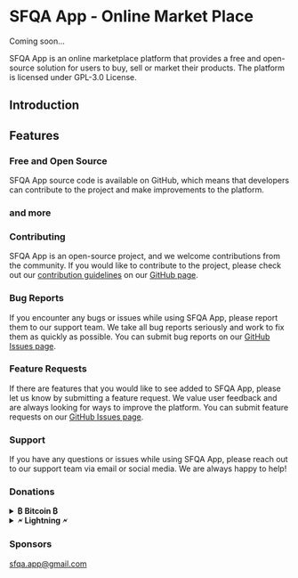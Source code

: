 # SFQA App - Online Market Place

Coming soon...

SFQA App is an online marketplace platform that provides a free and open-source solution for users to buy, sell or market their products. The platform is licensed under GPL-3.0 License.

## Introduction

## Features

### Free and Open Source
SFQA App source code is available on GitHub, which means that developers can contribute to the project and make improvements to the platform.

### and more

### Contributing

SFQA App is an open-source project, and we welcome contributions from the community. If you would like to contribute to the project, please check out our [contribution guidelines](https://github.com/sfqa-app/sfqa-app/blob/main/CONTRIBUTING.md) on our [GitHub page](https://github.com/sfqa-app/sfqa-app).

### Bug Reports

If you encounter any bugs or issues while using SFQA App, please report them to our support team. We take all bug reports seriously and work to fix them as quickly as possible. You can submit bug reports on our [GitHub Issues page](https://github.com/sfqa-app/sfqa-app/issues).

### Feature Requests

If there are features that you would like to see added to SFQA App, please let us know by submitting a feature request. We value user feedback and are always looking for ways to improve the platform. You can submit feature requests on our [GitHub Issues page](https://github.com/sfqa-app/sfqa-app/issues).

### Support

If you have any questions or issues while using SFQA App, please reach out to our support team via email or social media. We are always happy to help!

### Donations
<details><summary><strong>₿ Bitcoin ₿</strong></summary>
<br>
<img width="150" src="https://github.com/MAHcodes/MAHcodes/blob/main/images/bitcoin.png?raw=true" alt="Bitcoin QR code">
<br>
<br>
3KijD5AixosANYUF8JKAMk7W4aBGiMSLV1
</details>
<details><summary><strong>🗲 Lightning 🗲</strong></summary>
<br>
<strong><a href="https://getalby.com/p/mahcodes">mahcodes@getalby.com</a></strong> 
<br>
</details>


### Sponsors
[sfqa.app@gmail.com](mailto:sfqa.app@gmail.com)
